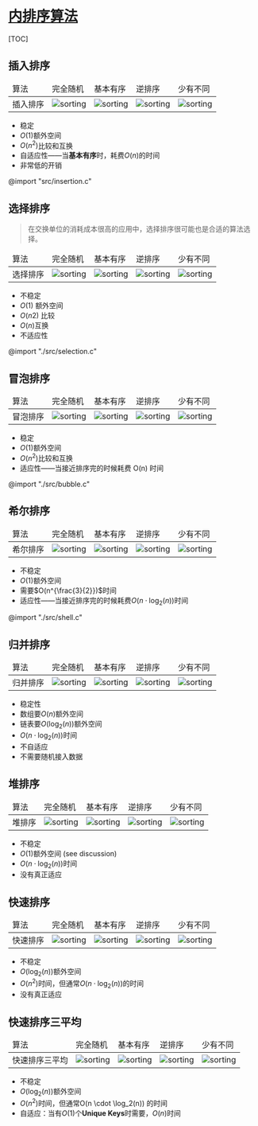 <link rel="stylesheet" href="https://zhmhbest.gitee.io/hellomathematics/style/index.css">
<script src="https://zhmhbest.gitee.io/hellomathematics/style/index.js"></script>

# [内排序算法](../index.html)

[TOC]

## 插入排序

<table>
<thead><tr>
    <td>算法</td>
    <td>完全随机</td>
    <td>基本有序</td>
    <td>逆排序</td>
    <td>少有不同</td>
</tr></thead>
<tbody><tr>
    <td>插入排序</td>
    <td><image alt="sorting" src="./images/animation/20/random-initial-order/insertion-sort.gif"/></td>
    <td><image alt="sorting" src="./images/animation/20/nearly-sorted-initial-order/insertion-sort.gif"/></td>
    <td><image alt="sorting" src="./images/animation/20/reversed-initial-order/insertion-sort.gif"/></td>
    <td><image alt="sorting" src="./images/animation/20/few-unique-keys/insertion-sort.gif"/></td>
</tr></tbody>
</table>

- 稳定
- $O(1)$额外空间
- $O(n^2)$比较和互换
- 自适应性——当**基本有序**时，耗费$O(n)$的时间
- 非常低的开销

@import "src/insertion.c"

## 选择排序

>在交换单位的消耗成本很高的应用中，选择排序很可能也是合适的算法选择。

<table>
<thead><tr>
    <td>算法</td>
    <td>完全随机</td>
    <td>基本有序</td>
    <td>逆排序</td>
    <td>少有不同</td>
</tr></thead>
<tbody><tr>
    <td>选择排序</td>
    <td><image alt="sorting" src="./images/animation/20/random-initial-order/selection-sort.gif"/></td>
    <td><image alt="sorting" src="./images/animation/20/nearly-sorted-initial-order/selection-sort.gif"/></td>
    <td><image alt="sorting" src="./images/animation/20/reversed-initial-order/selection-sort.gif"/></td>
    <td><image alt="sorting" src="./images/animation/20/few-unique-keys/selection-sort.gif"/></td>
</tr></tbody>
</table>

- 不稳定
- $O(1)$ 额外空间
- $O(n2)$ 比较
- $O(n)$互换
- 不适应性

@import "./src/selection.c"

## 冒泡排序

<table>
<thead><tr>
    <td>算法</td>
    <td>完全随机</td>
    <td>基本有序</td>
    <td>逆排序</td>
    <td>少有不同</td>
</tr></thead>
<tbody><tr>
    <td>冒泡排序</td>
    <td><image alt="sorting" src="./images/animation/20/random-initial-order/bubble-sort.gif"/></td>
    <td><image alt="sorting" src="./images/animation/20/nearly-sorted-initial-order/bubble-sort.gif"/></td>
    <td><image alt="sorting" src="./images/animation/20/reversed-initial-order/bubble-sort.gif"/></td>
    <td><image alt="sorting" src="./images/animation/20/few-unique-keys/bubble-sort.gif"/></td>
</tr></tbody>
</table>

- 稳定
- $O(1)$额外空间
- $O(n^2)$比较和互换
- 适应性——当接近排序完的时候耗费 O(n) 时间

@import "./src/bubble.c"

## 希尔排序

<table>
<thead><tr>
    <td>算法</td>
    <td>完全随机</td>
    <td>基本有序</td>
    <td>逆排序</td>
    <td>少有不同</td>
</tr></thead>
<tbody><tr>
    <td>希尔排序</td>
    <td><image alt="sorting" src="./images/animation/20/random-initial-order/shell-sort.gif"/></td>
    <td><image alt="sorting" src="./images/animation/20/nearly-sorted-initial-order/shell-sort.gif"/></td>
    <td><image alt="sorting" src="./images/animation/20/reversed-initial-order/shell-sort.gif"/></td>
    <td><image alt="sorting" src="./images/animation/20/few-unique-keys/shell-sort.gif"/></td>
</tr></tbody>
</table>

- 不稳定
- $O(1)$额外空间
- 需要$O(n^{\frac{3}{2}})$时间
- 适应性——当接近排序完的时候耗费$O(n \cdot \log_2(n))$时间

@import "./src/shell.c"

## 归并排序

<table>
<thead><tr>
    <td>算法</td>
    <td>完全随机</td>
    <td>基本有序</td>
    <td>逆排序</td>
    <td>少有不同</td>
</tr></thead>
<tbody><tr>
    <td>归并排序</td>
    <td><image alt="sorting" src="./images/animation/20/random-initial-order/merge-sort.gif"/></td>
    <td><image alt="sorting" src="./images/animation/20/nearly-sorted-initial-order/merge-sort.gif"/></td>
    <td><image alt="sorting" src="./images/animation/20/reversed-initial-order/merge-sort.gif"/></td>
    <td><image alt="sorting" src="./images/animation/20/few-unique-keys/merge-sort.gif"/></td>
</tr></tbody>
</table>

- 稳定性
- 数组要$O(n)$额外空间
- 链表要$O(\log_2(n))$额外空间
- $O(n \cdot \log_2(n))$时间
- 不自适应
- 不需要随机接入数据

## 堆排序

<table>
<thead><tr>
    <td>算法</td>
    <td>完全随机</td>
    <td>基本有序</td>
    <td>逆排序</td>
    <td>少有不同</td>
</tr></thead>
<tbody><tr>
    <td>堆排序</td>
    <td><image alt="sorting" src="./images/animation/20/random-initial-order/heap-sort.gif"/></td>
    <td><image alt="sorting" src="./images/animation/20/nearly-sorted-initial-order/heap-sort.gif"/></td>
    <td><image alt="sorting" src="./images/animation/20/reversed-initial-order/heap-sort.gif"/></td>
    <td><image alt="sorting" src="./images/animation/20/few-unique-keys/heap-sort.gif"/></td>
</tr></tbody>
</table>

- 不稳定
- $O(1)$额外空间 (see discussion)
- $O(n \cdot \log_2(n))$时间
- 没有真正适应

## 快速排序

<table>
<thead><tr>
    <td>算法</td>
    <td>完全随机</td>
    <td>基本有序</td>
    <td>逆排序</td>
    <td>少有不同</td>
</tr></thead>
<tbody><tr>
    <td>快速排序</td>
    <td><image alt="sorting" src="./images/animation/20/random-initial-order/quick-sort.gif"/></td>
    <td><image alt="sorting" src="./images/animation/20/nearly-sorted-initial-order/quick-sort.gif"/></td>
    <td><image alt="sorting" src="./images/animation/20/reversed-initial-order/quick-sort.gif"/></td>
    <td><image alt="sorting" src="./images/animation/20/few-unique-keys/quick-sort.gif"/></td>
</tr></tbody>
</table>

- 不稳定
- $O(\log_2(n))$额外空间
- $O(n^2)$时间，但通常$O(n \cdot \log_2(n))$的时间
- 没有真正适应

## 快速排序三平均

<table>
<thead><tr>
    <td>算法</td>
    <td>完全随机</td>
    <td>基本有序</td>
    <td>逆排序</td>
    <td>少有不同</td>
</tr></thead>
<tbody><tr>
    <td>快速排序三平均</td>
    <td><image alt="sorting" src="./images/animation/20/random-initial-order/quick-sort-3-way.gif"/></td>
    <td><image alt="sorting" src="./images/animation/20/nearly-sorted-initial-order/quick-sort-3-way.gif"/></td>
    <td><image alt="sorting" src="./images/animation/20/reversed-initial-order/quick-sort-3-way.gif"/></td>
    <td><image alt="sorting" src="./images/animation/20/few-unique-keys/quick-sort-3-way.gif"/></td>
</tr></tbody>
</table>

- 不稳定
- $O(\log_2(n))$额外空间
- $O(n^2)$时间，但通常O(n \cdot \log_2(n)) 的时间
- 自适应：当有$O(1)$个**Unique Keys**时需要，$O(n)$时间
